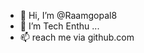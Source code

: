 - 👋 Hi, I’m @Raamgopal8
- 🌱 I’m Tech Enthu ...
- 📫 reach me via github.com

<!---
Raamgopal8/Raamgopal8 is a ✨ special ✨ repository because its `README.md` (this file) appears on your GitHub profile.
You can click the Preview link to take a look at your changes.
--->
